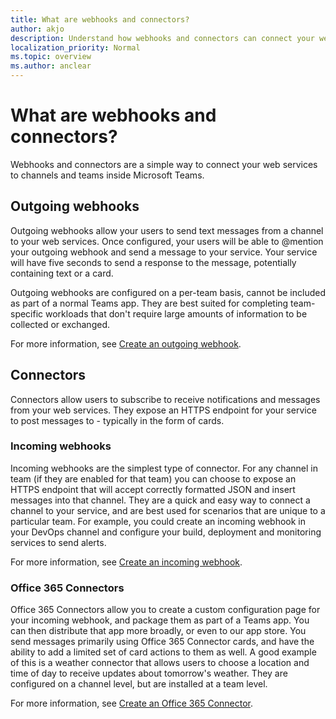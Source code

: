 ```yaml
---
title: What are webhooks and connectors?
author: akjo
description: Understand how webhooks and connectors can connect your web services to the Teams client.
localization_priority: Normal
ms.topic: overview
ms.author: anclear
---
```

# What are webhooks and connectors?

Webhooks and connectors are a simple way to connect your web services to channels and teams inside Microsoft Teams. 

## Outgoing webhooks

Outgoing webhooks allow your users to send text messages from a channel to your web services. Once configured, your users will be able to @mention your outgoing webhook and send a message to your service. Your service will have five seconds to send a response to the message, potentially containing text or a card.

Outgoing webhooks are configured on a per-team basis, cannot be included as part of a normal Teams app. They are best suited for completing team-specific workloads that don't require large amounts of information to be collected or exchanged.

For more information, see [Create an outgoing webhook](~/webhooks-and-connectors/how-to/add-outgoing-webhook.md).

## Connectors

Connectors allow users to subscribe to receive notifications and messages from your web services. They expose an HTTPS endpoint for your service to post messages to - typically in the form of cards.

### Incoming webhooks

Incoming webhooks are the simplest type of connector. For any channel in team (if they are enabled for that team) you can choose to expose an HTTPS endpoint that will accept correctly formatted JSON and insert messages into that channel. They are a quick and easy way to connect a channel to your service, and are best used for scenarios that are unique to a particular team. For example, you could create an incoming webhook in your DevOps channel and configure your build, deployment and monitoring services to send alerts.

For more information, see [Create an incoming webhook](~/webhooks-and-connectors/how-to/add-incoming-webhook.md).

### Office 365 Connectors

Office 365 Connectors allow you to create a custom configuration page for your incoming webhook, and package them as part of a Teams app. You can then distribute that app more broadly, or even to our app store. You send messages primarily using Office 365 Connector cards, and have the ability to add a limited set of card actions to them as well. A good example of this is a weather connector that allows users to choose a location and time of day to receive updates about tomorrow's weather. They are configured on a channel level, but are installed at a team level.

For more information, see [Create an Office 365 Connector](~/webhooks-and-connectors/how-to/connectors-creating.md).

